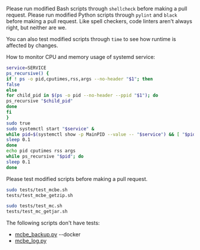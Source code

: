 Please run modified Bash scripts through `shellcheck` before making a pull request.
Please run modified Python scripts through `pylint` and `black` before making a pull request.
Like spell checkers, code linters aren't always right, but neither are we.

You can also test modified scripts through `time` to see how runtime is affected by changes.

How to monitor CPU and memory usage of systemd service:
```bash
service=SERVICE
ps_recursive() {
if ! ps -o pid,cputimes,rss,args --no-header "$1"; then
false
else
for child_pid in $(ps -o pid --no-header --ppid "$1"); do
ps_recursive "$child_pid"
done
fi
}
sudo true
sudo systemctl start "$service" &
while pid=$(systemctl show -p MainPID --value -- "$service") && [ "$pid" = 0 ]; do
sleep 0.1
done
echo pid cputimes rss args
while ps_recursive "$pid"; do
sleep 0.1
done
```
Please test modified scripts before making a pull request.
```bash
sudo tests/test_mcbe.sh
tests/test_mcbe_getzip.sh

sudo tests/test_mc.sh
tests/test_mc_getjar.sh
```
The following scripts don't have tests:
- [mcbe_backup.py](src/mcbe_backup.py) --docker
- [mcbe_log.py](src/mcbe_log.py)
